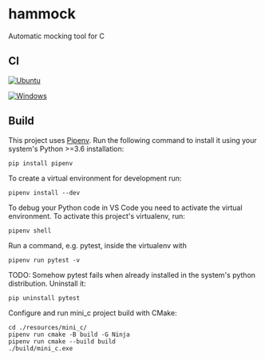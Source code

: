 # hammock
Automatic mocking tool for C

## CI

[![Ubuntu](https://github.com/avengineers/hammock/actions/workflows/linux.yml/badge.svg)](https://github.com/avengineers/hammock/actions/workflows/linux.yml)

[![Windows](https://github.com/avengineers/hammock/actions/workflows/windows.yml/badge.svg)](https://github.com/avengineers/hammock/actions/workflows/windows.yml)

## Build

This project uses [Pipenv](https://pypi.org/project/pipenv/). Run the following command to install it using your system's Python >=3.6 installation:
```shell
pip install pipenv
```

To create a virtual environment for development run:
```shell
pipenv install --dev
```

To debug your Python code in VS Code you need to activate the virtual environment. To activate this project's virtualenv, run:
```shell
pipenv shell
```

Run a command, e.g. pytest, inside the virtualenv with
```shell
pipenv run pytest -v
```

TODO: Somehow pytest fails when already installed in the system's python distribution. Uninstall it:
```shell
pip uninstall pytest
```

Configure and run mini_c project build with CMake:
```shell
cd ./resources/mini_c/
pipenv run cmake -B build -G Ninja
pipenv run cmake --build build
./build/mini_c.exe
```
